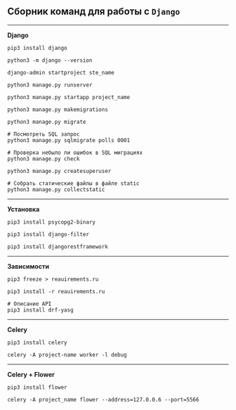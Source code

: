 Сборник команд для работы с `Django`
---


---
**Django** 

    pip3 install django

    python3 -m django --version

    django-admin startproject ste_name

    python3 manage.py runserver

    python3 manage.py startapp project_name

    python3 manage.py makemigrations

    python3 manage.py migrate

    # Посмотреть SQL запрос
    python3 manage.py sqlmigrate polls 0001

    # Проверка небыло ли ошибок в SQL миграциях
    python3 manage.py check

    python3 manage.py createsuperuser

    # Собрать статические файлы в файле static
    python3 manage.py collectstatic

---
**Установка**

    pip3 install psycopg2-binary

    pip3 install django-filter

    pip3 install djangorestframework

---
**Зависимости**

    pip3 freeze > reauirements.ru

    pip3 install -r reauirements.ru

    # Описание API
    pip3 install drf-yasg

---
**Celery**

    pip3 install celery

    celery -A project-name worker -l debug

---
**Celery + Flower**

    pip3 install flower
    
    celery -A project_name flower --address=127.0.0.6 --port=5566
